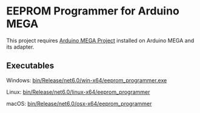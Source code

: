 # EEPROM Programmer for Arduino MEGA

This project requires [Arduino MEGA Project](http://danceswithferrets.org/geekblog/?page_id=903) installed on Arduino MEGA and its adapter.

## Executables

Windows: [bin/Release/net6.0/win-x64/eeprom_programmer.exe](https://github.com/humbertocsjr/eeprom_programmer/blob/main/bin/Release/net6.0/win-x64/eeprom_programmer.exe)

Linux: [bin/Release/net6.0/linux-x64/eeprom_programmer](https://github.com/humbertocsjr/eeprom_programmer/blob/main/bin/Release/net6.0/linux-x64/eeprom_programmer)

macOS: [bin/Release/net6.0/osx-x64/eeprom_programmer](https://github.com/humbertocsjr/eeprom_programmer/blob/main/bin/Release/net6.0/osx-x64/eeprom_programmer)
